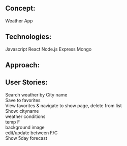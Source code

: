 ## Concept:
Weather App

## Technologies:
Javascript
React
Node.js
Express
Mongo

## Approach:

## User Stories:
Search weather by City name </br>
Save to favorites</br>
View favorites & navigate to show page, delete from list</br>
Show: cityname</br>
      weather conditions</br>
      temp F</br>
      background image</br>
      edit/update between F/C</br>
      Show 5day forecast</br>
   
